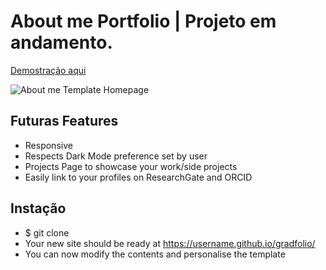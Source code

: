 # About me Portfolio | Projeto em andamento.

[Demostração aqui](https://vittz.github.io)

![About me Template Homepage](https://i.imgur.com/zvbcHNk.png)

## Futuras Features
- Responsive
- Respects Dark Mode preference set by user
- Projects Page to showcase your work/side projects
- Easily link to your profiles on ResearchGate and ORCID

## Instação
* $ git clone 
* Your new site should be ready at https://username.github.io/gradfolio/
* You can now modify the contents and personalise the template
